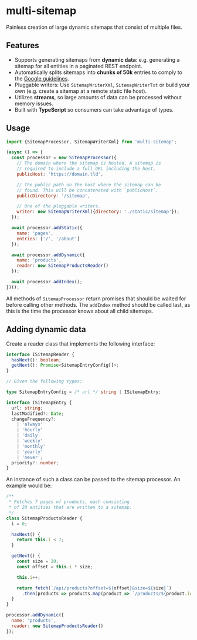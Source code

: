 # multi-sitemap

Painless creation of large dynamic sitemaps that consist of multiple files.

## Features
 - Supports generating sitemaps from **dynamic data**: e.g. generating a sitemap for all entities in a paginated REST endpoint.
 - Automatically splits sitemaps into **chunks of 50k** entries to comply to the [Google guidelines](https://support.google.com/webmasters/answer/183668#sitemapformat).
 - Pluggable writers: Use `SitemapWriterXml`, `SitemapWriterTxt` or build your own (e.g. create a sitemap at a remote static file host).
 - Utilizes **streams**, so large amounts of data can be processed without memory issues.
 - Built with **TypeScript** so consumers can take advantage of types.

## Usage

```js
import {SitemapProcessor, SitemapWriterXml} from 'multi-sitemap';

(async () => {
  const processor = new SitemapProcessor({
    // The domain where the sitemap is hosted. A sitemap is
    // required to include a full URL including the host.
    publicHost: 'https://domain.tld',

    // The public path on the host where the sitemap can be
    // found. This will be concatenated with `publicHost`.
    publicDirectory: '/sitemap',

    // One of the pluggable writers.
    writer: new SitemapWriterXml({directory: './static/sitemap'});
  });

  await processor.addStatic({
    name: 'pages',
    entries: ['/', '/about']
  });

  await processor.addDynamic({
    name: 'products',
    reader: new SitemapProductsReader()
  });

  await processor.addIndex();
})();
```

All methods of `SitemapProcessor` return promises that should be waited for before calling other methods. The `addIndex` method should be called last, as this is the time the processor knows about all child sitemaps.

## Adding dynamic data

Create a reader class that implements the following interface:

```ts
interface ISitemapReader {
  hasNext(): boolean;
  getNext(): Promise<SitemapEntryConfig[]>;
}

// Given the following types:

type SitemapEntryConfig = /* url */ string | ISitemapEntry;

interface ISitemapEntry {
  url: string;
  lastModified?: Date;
  changeFrequency?:
    | 'always'
    | 'hourly'
    | 'daily'
    | 'weekly'
    | 'monthly'
    | 'yearly'
    | 'never';
  priority?: number;
}
```

An instance of such a class can be passed to the sitemap processor. An example would be:

```js
/**
 * Fetches 7 pages of products, each consisting
 * of 20 entities that are written to a sitemap.
 */
class SitemapProductsReader {
  i = 0;

  hasNext() {
    return this.i < 7;
  }

  getNext() {
    const size = 20;
    const offset = this.i * size;

    this.i++;

    return fetch(`/api/products?offset=${offset}&size=${size}`)
      .then(products => products.map(product => `/products/${product.id}`))
  }
}

processor.addDynamic({
  name: 'products',
  reader: new SitemapProductsReader()
});
```
